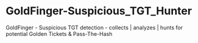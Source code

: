 # GoldFinger-Suspicious_TGT_Hunter
GoldFinger - Suspicious TGT detection - collects | analyzes | hunts for potential Golden Tickets &amp; Pass-The-Hash
